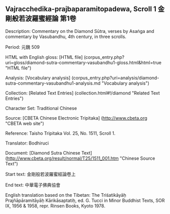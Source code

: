 ## Vajracchedika-prajbaparamitopadewa, Scroll 1 金剛般若波羅蜜經論 第1卷

Description: Commentary on the Diamond Sūtra, verses by Asaṅga and commentary by Vasubandhu, 4th century, in three scrolls.

Period: 元魏 509

HTML with English gloss: [HTML file] (corpus_entry.php?uri=gloss/diamond-sutra-commentary-vasubandhu1-gloss.html&html=true "HTML file")

Analysis: [Vocabulary analysis] (corpus_entry.php?uri=analysis/diamond-sutra-commentary-vasubandhu1-analysis.md "Vocabulary analysis")

Collection: [Related Text Entries] (collection.html#!/diamond "Related Text Entries")

Character Set: Traditional Chinese

Source: [CBETA Chinese Electronic Tripitaka] (http://www.cbeta.org "CBETA web site")

Reference: Taisho Tripitaka Vol. 25, No. 1511, Scroll 1.

Translator: Bodhiruci

Document: [Diamond Sutra Chinese Text] (http://www.cbeta.org/result/normal/T25/1511_001.htm "Chinese Source Text")

Start text: 金剛般若波羅蜜經論卷上

End text: 中華電子佛典協會

English translation based on the Tibetan: The Triśatikāyāḥ Prajñāpāramitāyāḥ Kārikāsaptatiḥ, ed. G. Tucci in Minor Buddhist Texts, SOR IX, 1956 & 1958, repr. Rinsen Books, Kyoto 1978.

